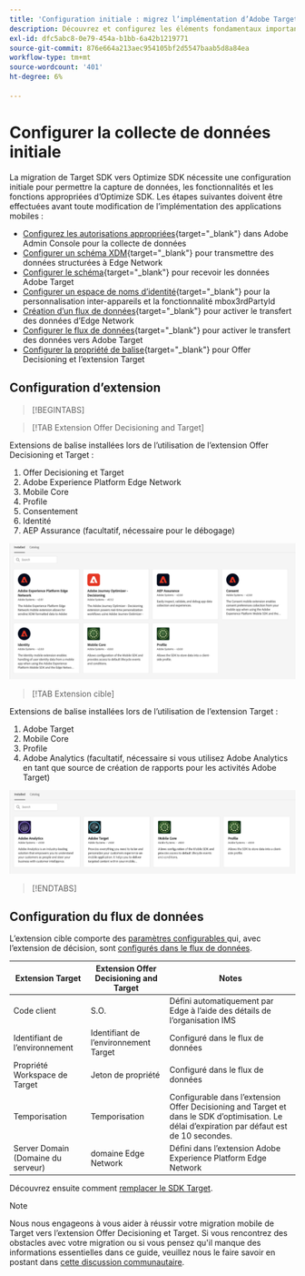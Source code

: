 ```yaml
---
title: 'Configuration initiale : migrez l’implémentation d’Adobe Target dans votre application mobile vers l’extension Offer Decisioning et Target.'
description: Découvrez et configurez les éléments fondamentaux importants requis pour l’implémentation de Platform Web SDK
exl-id: dfc5abc8-0e79-454a-b1bb-6a42b1219771
source-git-commit: 876e664a213aec954105bf2d5547baab5d8a84ea
workflow-type: tm+mt
source-wordcount: '401'
ht-degree: 6%

---
```


# Configurer la collecte de données initiale

La migration de Target SDK vers Optimize SDK nécessite une configuration initiale pour permettre la capture de données, les fonctionnalités et les fonctions appropriées d’Optimize SDK. Les étapes suivantes doivent être effectuées avant toute modification de l’implémentation des applications mobiles :

- [Configurez les autorisations appropriées](https://experienceleague.adobe.com/en/docs/platform-learn/implement-web-sdk/overview#permissions){target="_blank"} dans Adobe Admin Console pour la collecte de données
- [Configurer un schéma XDM](https://experienceleague.adobe.com/en/docs/platform-learn/implement-mobile-sdk/initial-configuration/create-schema){target="_blank"} pour transmettre des données structurées à Edge Network
- [Configurer le schéma](https://experienceleague.adobe.com/en/docs/platform-learn/implement-mobile-sdk/experience-cloud/target#update-your-schema){target="_blank"} pour recevoir les données Adobe Target
- [Configurer un espace de noms d’identité](https://experienceleague.adobe.com/en/docs/platform-learn/implement-mobile-sdk/app-implementation/identity#set-up-a-custom-identity-namespace){target="_blank"} pour la personnalisation inter-appareils et la fonctionnalité mbox3rdPartyId
- [Création d’un flux de données](https://experienceleague.adobe.com/en/docs/platform-learn/implement-mobile-sdk/initial-configuration/create-datastream){target="_blank"} pour activer le transfert des données d’Edge Network
- [Configurer le flux de données](https://experienceleague.adobe.com/en/docs/platform-learn/implement-mobile-sdk/experience-cloud/target#update-datastream-configuration){target="_blank"} pour activer le transfert des données vers Adobe Target
- [Configurer la propriété de balise](https://experienceleague.adobe.com/en/docs/platform-learn/implement-mobile-sdk/experience-cloud/target#install-adobe-journey-optimizer---decisioning-tags-extension){target="_blank"} pour Offer Decisioning et l’extension Target

## Configuration d’extension

>[!BEGINTABS]

>[!TAB Extension Offer Decisioning and Target]

Extensions de balise installées lors de l’utilisation de l’extension Offer Decisioning et Target :

1. Offer Decisioning et Target
1. Adobe Experience Platform Edge Network
1. Mobile Core
1. Profile
1. Consentement
1. Identité
1. AEP Assurance (facultatif, nécessaire pour le débogage)

![ Extensions de balise installées lors de l’utilisation de l’extension Offer Decisioning et Target ](assets/tag-extensions-decisioning.png)

>[!TAB Extension cible]

Extensions de balise installées lors de l’utilisation de l’extension Target :

1. Adobe Target
1. Mobile Core
1. Profile
1. Adobe Analytics (facultatif, nécessaire si vous utilisez Adobe Analytics en tant que source de création de rapports pour les activités Adobe Target)

![ Extensions de balise installées lors de l’utilisation de l’extension Target ](assets/tag-extensions-target.png)

>[!ENDTABS]

## Configuration du flux de données

L’extension cible comporte des [ paramètres configurables ](https://developer.adobe.com/client-sdks/solution/adobe-target/#configure-the-target-extension-in-the-data-collection-ui) qui, avec l’extension de décision, sont [ configurés dans le flux de données](https://developer.adobe.com/client-sdks/edge/adobe-journey-optimizer-decisioning/#adobe-experience-platform-data-collection-setup).

| Extension Target | Extension Offer Decisioning and Target | Notes |
| --- | --- | --- | 
| Code client | S.O. | Défini automatiquement par Edge à l’aide des détails de l’organisation IMS |
| Identifiant de l’environnement | Identifiant de l’environnement Target | Configuré dans le flux de données |
| Propriété Workspace de Target | Jeton de propriété | Configuré dans le flux de données |
| Temporisation | Temporisation | Configurable dans l’extension Offer Decisioning and Target et dans le SDK d’optimisation. Le délai d’expiration par défaut est de 10 secondes. |
| Server Domain (Domaine du serveur) | domaine Edge Network | Défini dans l’extension Adobe Experience Platform Edge Network |

Découvrez ensuite comment [remplacer le SDK Target](replace-sdk.md).

>[!NOTE]
>
>Nous nous engageons à vous aider à réussir votre migration mobile de Target vers l’extension Offer Decisioning et Target. Si vous rencontrez des obstacles avec votre migration ou si vous pensez qu&#39;il manque des informations essentielles dans ce guide, veuillez nous le faire savoir en postant dans [cette discussion communautaire](https://experienceleaguecommunities.adobe.com/t5/adobe-experience-platform-data/tutorial-discussion-migrate-adobe-target-to-mobile-sdk-on-edge/m-p/747484#M625).
